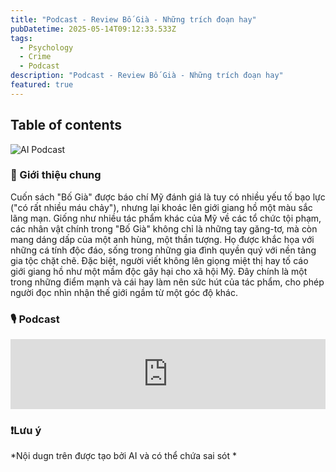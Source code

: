 ```yaml
---
title: "Podcast - Review Bố Già - Những trích đoạn hay"
pubDatetime: 2025-05-14T09:12:33.533Z
tags:
  - Psychology
  - Crime
  - Podcast
description: "Podcast - Review Bố Già - Những trích đoạn hay"
featured: true
---
```


## Table of contents

![AI Podcast](https://i.imgur.com/OvsXeWr.jpeg)

### 📖 Giới thiệu chung
Cuốn sách "Bố Già" được báo chí Mỹ đánh giá là tuy có nhiều yếu tố bạo lực ("có rất nhiều máu chảy"), nhưng lại khoác lên giới giang hồ một màu sắc lãng mạn. Giống như nhiều tác phẩm khác của Mỹ về các tổ chức tội phạm, các nhân vật chính trong "Bố Già" không chỉ là những tay găng-tơ, mà còn mang dáng dấp của một anh hùng, một thần tượng. Họ được khắc họa với những cá tính độc đáo, sống trong những gia đình quyền quý với nền tảng gia tộc chặt chẽ. Đặc biệt, người viết không lên giọng miệt thị hay tố cáo giới giang hồ như một mầm độc gây hại cho xã hội Mỹ. Đây chính là một trong những điểm mạnh và cái hay làm nên sức hút của tác phẩm, cho phép người đọc nhìn nhận thế giới ngầm từ một góc độ khác.

### 🎙️ Podcast

<iframe width="100%" height="112" frameborder="0" scrolling="no" style="width: 100%; height: 112px;  overflow: hidden;" src="https://podcast.dunghoang.net/@bookaholic/episodes/review-sach-b-gia-mario-puzo/embed/light-transparent"></iframe>

### ❗Lưu ý
*Nội dugn trên được tạo bởi AI và có thể chứa sai sót *
